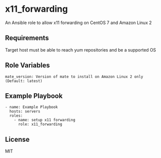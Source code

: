 x11_forwarding
===

An Ansible role to allow x11 forwarding on CentOS 7 and Amazon Linux 2

Requirements
------------

Target host must be able to reach yum repositories and be a supported OS

Role Variables
--------------

    mate_version: Version of mate to install on Amazon Linux 2 only (Default: latest)

Example Playbook
----------------

    - name: Example Playbook
      hosts: servers
      roles:
        - name: setup x11 forwarding
          role: x11_forwarding

License
-------

MIT

